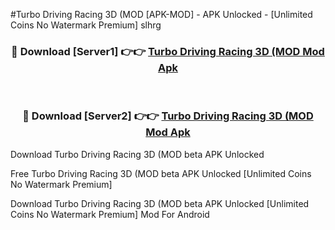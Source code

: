#Turbo Driving Racing 3D (MOD [APK-MOD] - APK Unlocked - [Unlimited Coins No Watermark Premium] slhrg



<div align="center">

<h3>🔴 Download [Server1] 👉👉 <a href="https://momento.my/?title=Turbo_Driving_Racing_3D_(MOD">Turbo Driving Racing 3D (MOD Mod Apk</a></h3><br>

<h3>🔴 Download [Server2] 👉👉 <a href="https://momento.my/?title=Turbo_Driving_Racing_3D_(MOD">Turbo Driving Racing 3D (MOD Mod Apk</a></h3>
</div>



Download Turbo Driving Racing 3D (MOD beta APK Unlocked

Free Turbo Driving Racing 3D (MOD beta APK Unlocked [Unlimited Coins No Watermark Premium]

Download Turbo Driving Racing 3D (MOD beta APK Unlocked [Unlimited Coins No Watermark Premium] Mod For Android
